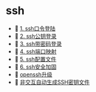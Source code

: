 # ssh

* 📄 [1. ssh口令登陆](siyuan://blocks/20240405222815-b8v95aa)
* 📄 [2. ssh公钥登录](siyuan://blocks/20240405222855-0ozd5ld)
* 📄 [3. ssh带密码登录](siyuan://blocks/20240405222931-lxe8lwd)
* 📄 [4. ssh端口映射](siyuan://blocks/20240405223023-nn43as3)
* 📄 [5. ssh配置文件](siyuan://blocks/20240405223058-l4fn1pm)
* 📄 [6. ssh安全加固](siyuan://blocks/20240405223311-hgb734l)
* 📄 [openssh升级](siyuan://blocks/20240405222651-qb2ycwv)
* 📄 [非交互自动生成SSH密钥文件](siyuan://blocks/20240405222739-u6f8kdk)

　　‍
